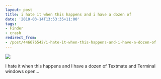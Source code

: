 ```yaml
---
layout: post
title: i hate it when this happens and i have a dozen of
date: '2010-03-14T13:53:35+11:00'
tags:
- Finder
- crash
redirect_from:
- /post/446676542/i-hate-it-when-this-happens-and-i-have-a-dozen-of
---
```

 ![](/img/posts/old/tumblr_kz941b1bHr1qb7ot5o1_500.png)

I hate it when this happens and I have a dozen of Textmate and Terminal windows open…

